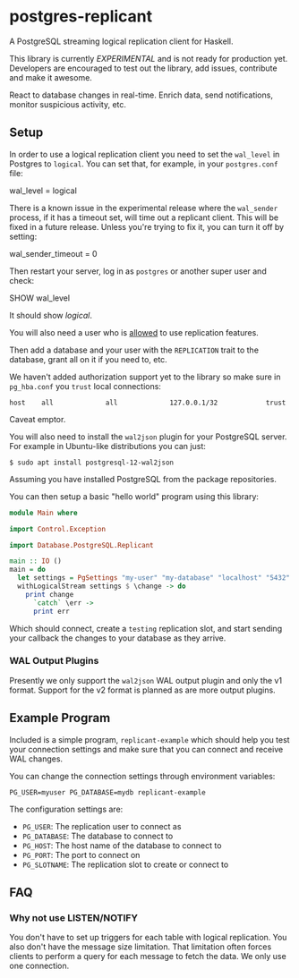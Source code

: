 # postgres-replicant

A PostgreSQL streaming logical replication client for Haskell.

This library is currently _EXPERIMENTAL_ and is not ready for
production yet.  Developers are encouraged to test out the library,
add issues, contribute and make it awesome.

React to database changes in real-time.  Enrich data, send
notifications, monitor suspicious activity, etc.

## Setup

In order to use a logical replication client you need to set the
`wal_level` in Postgres to `logical`.  You can set that, for example,
in your `postgres.conf` file:

  wal_level = logical

There is a known issue in the experimental release where the
`wal_sender` process, if it has a timeout set, will time out a
replicant client.  This will be fixed in a future release.  Unless
you're trying to fix it, you can turn it off by setting:

  wal_sender_timeout = 0

Then restart your server, log in as `postgres` or another super user
and check:

  SHOW wal_level

It should show _logical_.

You will also need a user who is
[allowed](https://www.postgresql.org/docs/9.1/sql-alterrole.html
"PostgreSQL user role documentation") to use replication features.

Then add a database and your user with the `REPLICATION` trait to the
database, grant all on it if you need to, etc.

We haven't added authorization support yet to the library so make sure
in `pg_hba.conf` you `trust` local connections:

    host    all             all             127.0.0.1/32            trust

Caveat emptor.

You will also need to install the `wal2json` plugin for your
PostgreSQL server.  For example in Ubuntu-like distributions you can
just:

    $ sudo apt install postgresql-12-wal2json

Assuming you have installed PostgreSQL from the package repositories.

You can then setup a basic "hello world" program using this library:

``` haskell
module Main where

import Control.Exception

import Database.PostgreSQL.Replicant

main :: IO ()
main = do
  let settings = PgSettings "my-user" "my-database" "localhost" "5432" "testing"
  withLogicalStream settings $ \change -> do
    print change
      `catch` \err ->
      print err
```

Which should connect, create a `testing` replication slot, and start
sending your callback the changes to your database as they arrive.

### WAL Output Plugins

Presently we only support the `wal2json` WAL output plugin and only
the v1 format.  Support for the v2 format is planned as are more
output plugins.

## Example Program

Included is a simple program, `replicant-example` which should help
you test your connection settings and make sure that you can connect
and receive WAL changes.

You can change the connection settings through environment variables:

    PG_USER=myuser PG_DATABASE=mydb replicant-example

The configuration settings are:

- `PG_USER`: The replication user to connect as
- `PG_DATABASE`: The database to connect to
- `PG_HOST`: The host name of the database to connect to
- `PG_PORT`: The port to connect on
- `PG_SLOTNAME`: The replication slot to create or connect to

## FAQ

### Why not use LISTEN/NOTIFY

You don't have to set up triggers for each table with logical
replication.  You also don't have the message size limitation.  That
limitation often forces clients to perform a query for each message to
fetch the data.  We only use one connection.
